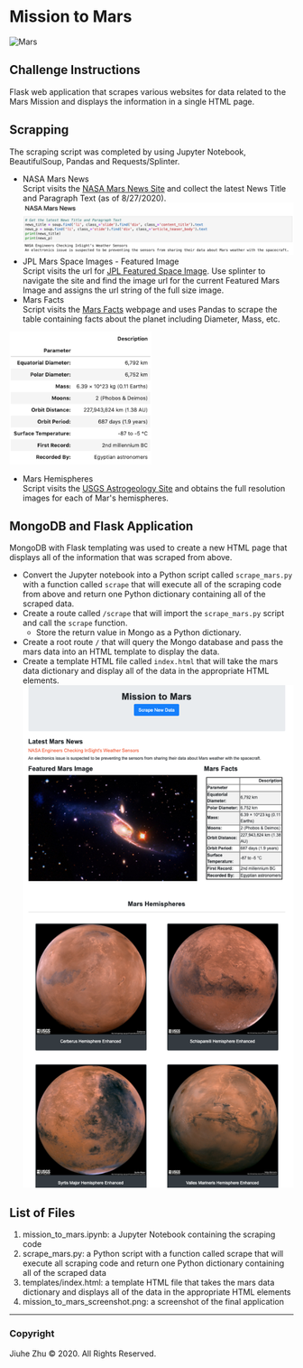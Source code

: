 # Mission to Mars
![Mars](https://wonderfest.org/wp-content/uploads/2018/01/mission-mars-e1528241593215.jpg)

## Challenge Instructions
Flask web application that scrapes various websites for data related to the Mars Mission and displays the information in a single HTML page.

## Scrapping
The scraping script was completed by using Jupyter Notebook, BeautifulSoup, Pandas and Requests/Splinter.
- NASA Mars News  
Script visits the [NASA Mars News Site](https://mars.nasa.gov/news/page=0&per_page=40&order=publish_date+desc%2Ccreated_at+desc&search=&category=19%2C165%2C184%2C204&blank_scope=Latest) and collect the latest News Title and Paragraph Text (as of 8/27/2020).
![Mars News](https://github.com/Jiuhe2020/web-scraping-challenge/blob/master/images/Mars%20News.png)
- JPL Mars Space Images - Featured Image  
Script visits the url for [JPL Featured Space Image](https://www.jpl.nasa.gov/spaceimages/?search=&category=Mars). Use splinter to navigate the site and find the image url for the current Featured Mars Image and assigns the url string of the full size image.
- Mars Facts  
Script visits the [Mars Facts](https://space-facts.com/mars/) webpage and uses Pandas to scrape the table containing facts about the planet including Diameter, Mass, etc.
<img src="https://github.com/Jiuhe2020/web-scraping-challenge/blob/master/images/Mars%20Facts.png" height="50%" width="50%">

- Mars Hemispheres  
Script visits the [USGS Astrogeology Site](https://astrogeology.usgs.gov/search/results?q=hemisphere+enhanced&k1=target&v1=Mars) and obtains the full resolution images for each of Mar's hemispheres.

## MongoDB and Flask Application
MongoDB with Flask templating was used to create a new HTML page that displays all of the information that was scraped from above.
- Convert the Jupyter notebook into a Python script called `scrape_mars.py` with a function called `scrape` that will execute all of the scraping code from above and return one Python dictionary containing all of the scraped data.
- Create a route called `/scrape` that will import the `scrape_mars.py` script and call the `scrape` function.
  - Store the return value in Mongo as a Python dictionary.
- Create a root route `/` that will query the Mongo database and pass the mars data into an HTML template to display the data.
- Create a template HTML file called `index.html` that will take the mars data dictionary and display all of the data in the appropriate HTML elements. \
![Mission_to_Mars](https://github.com/Jiuhe2020/web-scraping-challenge/blob/master/mission_to_mars_screenshot.png)

## List of Files
1. mission_to_mars.ipynb: a Jupyter Notebook containing the scraping code
2. scrape_mars.py: a Python script with a function called scrape that will execute all scraping code and return one Python dictionary containing all of the scraped data
3. templates/index.html: a template HTML file that takes the mars data dictionary and displays all of the data in the appropriate HTML elements
4. mission_to_mars_screenshot.png: a screenshot of the final application

---
### Copyright
Jiuhe Zhu © 2020. All Rights Reserved.
